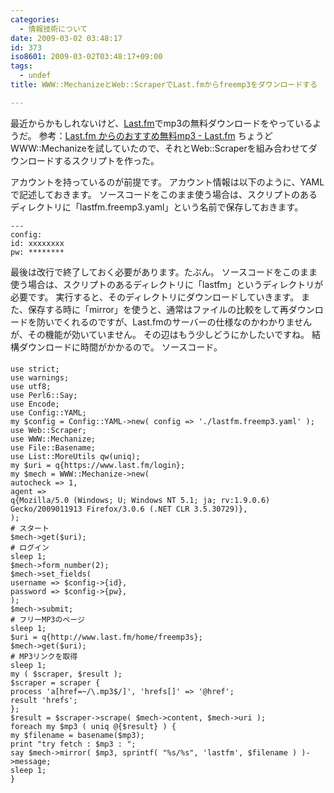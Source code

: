 ```yaml
---
categories:
  - 情報技術について
date: 2009-03-02 03:48:17
id: 373
iso8601: 2009-03-02T03:48:17+09:00
tags:
  - undef
title: WWW::MechanizeとWeb::ScraperでLast.fmからfreemp3をダウンロードする

---
```


最近からかもしれないけど、<a href="http://www.lastfm.jp/" target="_blank">Last.fm</a>でmp3の無料ダウンロードをやっているようだ。
参考：<a href="http://www.lastfm.jp/" target="_blank">Last.fm からのおすすめ無料mp3 - Last.fm</a>
ちょうどWWW::Mechanizeを試していたので、それとWeb::Scraperを組み合わせてダウンロードするスクリプトを作った。


アカウントを持っているのが前提です。
アカウント情報は以下のように、YAMLで記述しておきます。
ソースコードをこのまま使う場合は、スクリプトのあるディレクトリに「lastfm.freemp3.yaml」という名前で保存しておきます。
<pre><code>---
config:
id: xxxxxxxx
pw: ********
</code></pre>
最後は改行で終了しておく必要があります。たぶん。
ソースコードをこのまま使う場合は、スクリプトのあるディレクトリに「lastfm」というディレクトリが必要です。
実行すると、そのディレクトリにダウンロードしていきます。
また、保存する時に「mirror」を使うと、通常はファイルの比較をして再ダウンロードを防いでくれるのですが、Last.fmのサーバーの仕様なのかわかりませんが、その機能が効いていません。
その辺はもう少しどうにかしたいですね。
結構ダウンロードに時間がかかるので&#133;。
ソースコード。
<pre><code>use strict;
use warnings;
use utf8;
use Perl6::Say;
use Encode;
use Config::YAML;
my &#36;config = Config::YAML-&#62;new( config =&#62; './lastfm.freemp3.yaml' );
use Web::Scraper;
use WWW::Mechanize;
use File::Basename;
use List::MoreUtils qw(uniq);
my &#36;uri = q{https://www.last.fm/login};
my &#36;mech = WWW::Mechanize-&#62;new(
autocheck =&#62; 1,
agent =&#62;
q{Mozilla/5.0 (Windows; U; Windows NT 5.1; ja; rv:1.9.0.6) Gecko/2009011913 Firefox/3.0.6 (.NET CLR 3.5.30729)},
);
# スタート
&#36;mech-&#62;get(&#36;uri);
# ログイン
sleep 1;
&#36;mech-&#62;form_number(2);
&#36;mech-&#62;set_fields(
username =&#62; &#36;config-&#62;{id},
password =&#62; &#36;config-&#62;{pw},
);
&#36;mech-&#62;submit;
# フリーMP3のページ
sleep 1;
&#36;uri = q{http://www.last.fm/home/freemp3s};
&#36;mech-&#62;get(&#36;uri);
# MP3リンクを取得
sleep 1;
my ( &#36;scraper, &#36;result );
&#36;scraper = scraper {
process 'a[href=~/\.mp3&#36;/]', 'hrefs[]' =&#62; '@href';
result 'hrefs';
};
&#36;result = &#36;scraper-&#62;scrape( &#36;mech-&#62;content, &#36;mech-&#62;uri );
foreach my &#36;mp3 ( uniq @{&#36;result} ) {
my &#36;filename = basename(&#36;mp3);
print &#34;try fetch : &#36;mp3 : &#34;;
say &#36;mech-&#62;mirror( &#36;mp3, sprintf( &#34;%s/%s&#34;, 'lastfm', &#36;filename ) )-&#62;message;
sleep 1;
}
</code></pre>
    	